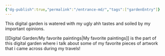 ```yaml
---
{"dg-publish":true,"permalink":"/entrance-md/","tags":["gardenEntry"]}
---
```


This digital garden is watered with my ugly ahh tastes and soiled by my important opinions.

[[Digital Garden/My favorite paintings\|My favorite paintings]] is the part of this digital garden where i talk about some of my favorite pieces of artwork that i came across during my travels! 
